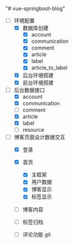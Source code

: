 "# vue-springboot-blog" 

-[ ] 环境配置
    -[x] 数据库创建
        -[x] account
        -[x] communication
        -[x] comment
        -[x] article
        -[x] label
        -[x] article_to_label
     
     -[x] 后台环境搭建
     -[x] 前台环境搭建

-[ ] 后台数据接口
     -[x] account
     -[x] communication
     -[ ] comment
     -[x] article
     -[x] label
     -[ ] resource
 
-[ ] 博客页面设计数据交互
    -[x] 登录
    -[x] 首页
        -[x] 主框架
        -[x] 用户数据
        -[x] 博客显示
        -[x] 标签显示
        
    -[ ] 博客内容
    -[ ] 标签归档
    -[ ] 评论功能
    git

    
    
